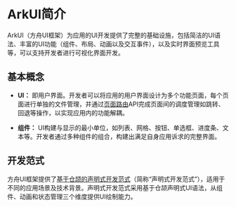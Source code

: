 # ArkUI简介

ArkUI（方舟UI框架）为应用的UI开发提供了完整的基础设施，包括简洁的UI语法、丰富的UI功能（组件、布局、动画以及交互事件），以及实时界面预览工具等，可以支持开发者进行可视化界面开发。

## 基本概念

- **UI：** 即用户界面。开发者可以将应用的用户界面设计为多个功能页面，每个页面进行单独的文件管理，并通过[页面路由](./cj-page-routing.md)API完成页面间的调度管理如跳转、回退等操作，以实现应用内的功能解耦。

- **组件：** UI构建与显示的最小单位，如列表、网格、按钮、单选框、进度条、文本等。开发者通过多种组件的组合，构建出满足自身应用诉求的完整界面。

## 开发范式

方舟UI框架提供了[基于仓颉的声明式开发范式](./cj-ui-development-overview.md)（简称“声明式开发范式”），适用于不同的应用场景及技术背景。声明式开发范式采用基于仓颉声明式UI语法，从组件、动画和状态管理三个维度提供UI绘制能力。
